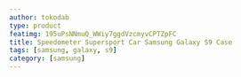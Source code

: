 ```yaml
---
author: tokodab
type: product
featimg: 195uPsNNmuQ_WWiy7ggdVzcmyvCPTZpFC
title: Speedometer Supersport Car Samsung Galaxy S9 Case
tags: [samsung, galaxy, s9]
category: [samsung]
---
```

